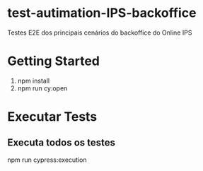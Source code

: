# test-autimation-IPS-backoffice
Testes E2E dos principais cenários do backoffice do Online IPS 

# Getting Started
1. npm install
2. npm run cy:open

# Executar Tests
## Executa todos os testes 
npm run cypress:execution
